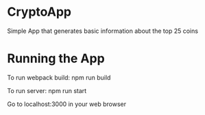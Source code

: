 # CryptoApp
Simple App that generates basic information about the top 25 coins

# Running the App
To run webpack build: npm run build

To run server: npm run start

Go to localhost:3000 in your web browser
